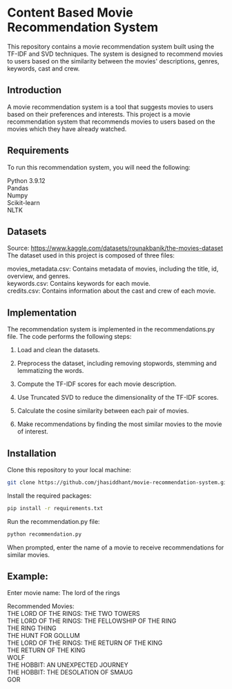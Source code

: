 # Content Based Movie Recommendation System

This repository contains a movie recommendation system built using the TF-IDF and SVD techniques. The system is designed to recommend movies to users based on the similarity between the movies' descriptions, genres, keywords, cast and crew.

## Introduction

A movie recommendation system is a tool that suggests movies to users based on their preferences and interests. This project is a movie recommendation system that recommends movies to users based on the movies which they have already watched.

## Requirements

To run this recommendation system, you will need the following:

Python 3.9.12
<br />
Pandas
<br />
Numpy
<br />
Scikit-learn
<br />
NLTK

## Datasets
Source: https://www.kaggle.com/datasets/rounakbanik/the-movies-dataset
<br />
The dataset used in this project is composed of three files:

movies_metadata.csv: Contains metadata of movies, including the title, id, overview, and genres.
<br />
keywords.csv: Contains keywords for each movie.
<br />
credits.csv: Contains information about the cast and crew of each movie.

## Implementation

The recommendation system is implemented in the recommendations.py file. The code performs the following steps:

1. Load and clean the datasets.

2. Preprocess the dataset, including removing stopwords, stemming and lemmatizing the words.

3. Compute the TF-IDF scores for each movie description.

4. Use Truncated SVD to reduce the dimensionality of the TF-IDF scores.

5. Calculate the cosine similarity between each pair of movies.

6. Make recommendations by finding the most similar movies to the movie of interest.

## Installation

Clone this repository to your local machine:

```bash
git clone https://github.com/jhasiddhant/movie-recommendation-system.git
```
Install the required packages:
```bash
pip install -r requirements.txt
```
Run the recommendation.py file:
```bash
python recommendation.py
```
When prompted, enter the name of a movie to receive recommendations for similar movies.

## Example:
Enter movie name: The lord of the rings

Recommended Movies:
<br />
THE LORD OF THE RINGS: THE TWO TOWERS
<br />
THE LORD OF THE RINGS: THE FELLOWSHIP OF THE RING
<br />
THE RING THING
<br />
THE HUNT FOR GOLLUM
<br />
THE LORD OF THE RINGS: THE RETURN OF THE KING
<br />
THE RETURN OF THE KING
<br />
WOLF
<br />
THE HOBBIT: AN UNEXPECTED JOURNEY
<br />
THE HOBBIT: THE DESOLATION OF SMAUG
<br />
GOR
